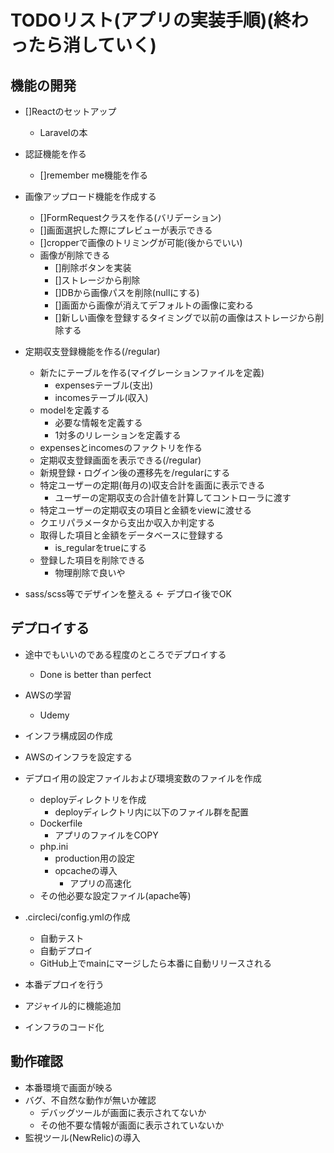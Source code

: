 # TODOリスト(アプリの実装手順)(終わったら消していく)

## 機能の開発
- []Reactのセットアップ
    - Laravelの本

- 認証機能を作る
    - []remember me機能を作る

- 画像アップロード機能を作成する
    - []FormRequestクラスを作る(バリデーション)
    - []画面選択した際にプレビューが表示できる
    - []cropperで画像のトリミングが可能(後からでいい)
    - 画像が削除できる
        - []削除ボタンを実装
        - []ストレージから削除
        - []DBから画像パスを削除(nullにする)
        - []画面から画像が消えてデフォルトの画像に変わる
        - []新しい画像を登録するタイミングで以前の画像はストレージから削除する

- 定期収支登録機能を作る(/regular)
    - 新たにテーブルを作る(マイグレーションファイルを定義)
        - expensesテーブル(支出)
        - incomesテーブル(収入)
    - modelを定義する
        - 必要な情報を定義する
        - 1対多のリレーションを定義する
    - expensesとincomesのファクトリを作る
    - 定期収支登録画面を表示できる(/regular)
    - 新規登録・ログイン後の遷移先を/regularにする
    - 特定ユーザーの定期(毎月の)収支合計を画面に表示できる
        - ユーザーの定期収支の合計値を計算してコントローラに渡す
    - 特定ユーザーの定期収支の項目と金額をviewに渡せる
    - クエリパラメータから支出か収入か判定する
    - 取得した項目と金額をデータベースに登録する
        - is_regularをtrueにする
    - 登録した項目を削除できる
        - 物理削除で良いや

- sass/scss等でデザインを整える <- デプロイ後でOK

## デプロイする
- 途中でもいいのである程度のところでデプロイする
    - Done is better than perfect
- AWSの学習
    - Udemy
- インフラ構成図の作成
- AWSのインフラを設定する
- デプロイ用の設定ファイルおよび環境変数のファイルを作成
    - deployディレクトリを作成
        - deployディレクトリ内に以下のファイル群を配置
    - Dockerfile
        - アプリのファイルをCOPY
    - php.ini
        - production用の設定
        - opcacheの導入
            - アプリの高速化
    - その他必要な設定ファイル(apache等)
- .circleci/config.ymlの作成
    - 自動テスト
    - 自動デプロイ
    - GitHub上でmainにマージしたら本番に自動リリースされる
- 本番デプロイを行う

- アジャイル的に機能追加

- インフラのコード化

## 動作確認
- 本番環境で画面が映る
- バグ、不自然な動作が無いか確認
    - デバッグツールが画面に表示されてないか
    - その他不要な情報が画面に表示されていないか
- 監視ツール(NewRelic)の導入
